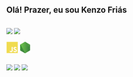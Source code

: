 ## Olá! Prazer, eu sou Kenzo Friás

<div style="display: inline_block"><br>
  <img height="150em" src="https://github-readme-stats.vercel.app/api?username=kenzofrias&theme=github_dark&show_icons=true">
  <img height="150em" src="https://github-readme-stats.vercel.app/api/top-langs/?username=kenzofrias&layout=compact&langs_count=16&theme=github_dark"/>  
</div>
<div style="display: inline_block"><br>
  <img align="center" alt="Kenzo-Js" height="30" widht="40" src="https://raw.githubusercontent.com/devicons/devicon/master/icons/javascript/javascript-plain.svg"> 
  <img align="center" alt="Kenzo-Node" height="30" widht="40" src="https://raw.githubusercontent.com/devicons/devicon/master/icons/nodejs/nodejs-original.svg">
</div>

##

<div> 
  <a href="https://instagram.com/kenzogb_fr" target="_blank"><img src="https://img.shields.io/badge/-Instagram-%23E4405F?style=for-the-badge&logo=instagram&logoColor=white" target="_blank"></a>
  <a href = "mailto:kenzofrias16@gmail.com"><img src="https://img.shields.io/badge/-Gmail-%23333?style=for-the-badge&logo=gmail&logoColor=white" target="_blank"></a>
  <a href="https://www.linkedin.com/in/kenzofrias" target="_blank"><img src="https://img.shields.io/badge/-LinkedIn-%230077B5?style=for-the-badge&logo=linkedin&logoColor=white" target="_blank"></a> 

  
